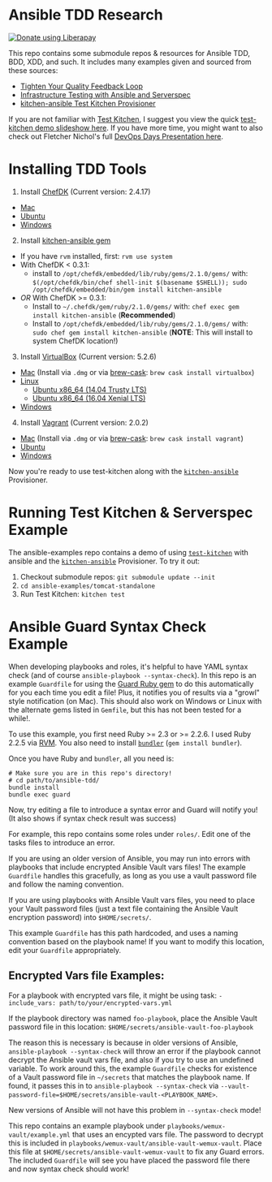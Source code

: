 Ansible TDD Research
====================
<noscript><a href="https://liberapay.com/trinitronx/donate"><img alt="Donate using Liberapay" src="https://liberapay.com/assets/widgets/donate.svg"></a></noscript>

This repo contains some submodule repos & resources for Ansible TDD, BDD, XDD, and such.
It includes many examples given and sourced from these sources:

 - [Tighten Your Quality Feedback Loop][1]
 - [Infrastructure Testing with Ansible and Serverspec][2]
 - [kitchen-ansible Test Kitchen Provisioner][4]

If you are not familiar with [Test Kitchen][5], I suggest you view the quick [test-kitchen demo slideshow here][8].
If you have more time, you might want to also check out Fletcher Nichol's full [DevOps Days Presentation here][9].

Installing TDD Tools
====================

 1. Install [ChefDK][3] (Current version: 2.4.17)
   - [Mac][chefdk-mac]
   - [Ubuntu][chefdk-ubuntu]
   - [Windows][chefdk-win]
 2. Install [kitchen-ansible gem][4]
   - If you have `rvm` installed, first: `rvm use system`
   - With ChefDK < 0.3.1:
     - install to `/opt/chefdk/embedded/lib/ruby/gems/2.1.0/gems/` with: `$(/opt/chefdk/bin/chef shell-init $(basename $SHELL)); sudo /opt/chefdk/embedded/bin/gem install kitchen-ansible`
   - *OR* With ChefDK >= 0.3.1:
     - Install to `~/.chefdk/gem/ruby/2.1.0/gems/` with: `chef exec gem install kitchen-ansible`  (**Recommended**)
     - Install to `/opt/chefdk/embedded/lib/ruby/gems/2.1.0/gems/` with: `sudo chef gem install kitchen-ansible`  (**NOTE**: This will install to system ChefDK location!)
 3. Install [VirtualBox][6] (Current version: 5.2.6)
   - [Mac][vbox-mac]  (Install via `.dmg` or via [brew-cask][homebrew-cask]: `brew cask install virtualbox`)
   - [Linux][vbox-lin]
     - [Ubuntu x86_64 (14.04 Trusty LTS)][vbox-ubuntu-trusty]
     - [Ubuntu x86_64 (16.04 Xenial LTS)][vbox-ubuntu-xenial]
   - [Windows][vbox-win]
 4. Install [Vagrant][7] (Current version: 2.0.2)
   - [Mac][vagrant-mac]  (Install via `.dmg` or via [brew-cask][homebrew-cask]: `brew cask install vagrant`)
   - [Ubuntu][vagrant-ubuntu]
   - [Windows][vagrant-win]

Now you're ready to use test-kitchen along with the [`kitchen-ansible`][4] Provisioner.

Running Test Kitchen & Serverspec Example
=========================================

The ansible-examples repo contains a demo of using [`test-kitchen`][5] with ansible and the [`kitchen-ansible`][4] Provisioner.  To try it out:

 1. Checkout submodule repos: `git submodule update --init`
 2. `cd ansible-examples/tomcat-standalone`
 3. Run Test Kitchen: `kitchen test`

Ansible Guard Syntax Check Example
==================================

When developing playbooks and roles, it's helpful to have YAML syntax check (and of course `ansible-playbook --syntax-check`).  In this repo is an example `Guardfile` for using the [Guard Ruby gem][guard-gem] to do this automatically for you each time you edit a file!  Plus, it notifies you of results via a "growl" style notification (on Mac).  This should also work on Windows or Linux with the alternate gems listed in `Gemfile`, but this has not been tested for a while!.

To use this example, you first need Ruby >= 2.3 or >= 2.2.6.  I used Ruby 2.2.5 via [RVM][rvm].  You also need to install [`bundler`][bundler] (`gem install bundler`).

Once you have Ruby and `bundler`, all you need is:

```
# Make sure you are in this repo's directory!
# cd path/to/ansible-tdd/
bundle install
bundle exec guard
```

Now, try editing a file to introduce a syntax error and Guard will notify you! (It also shows if syntax check result was success)

For example, this repo contains some roles under `roles/`.  Edit one of the tasks files to introduce an error.

If you are using an older version of Ansible, you may run into errors with playbooks that include encrypted Ansible Vault vars files!  The example `Guardfile` handles this gracefully, as long as you use a vault password file and follow the naming convention.

If you are using playbooks with Ansible Vault vars files, you need to place your Vault password files (just a text file containing the Ansible Vault encryption password) into `$HOME/secrets/`.

This example `Guardfile` has this path hardcoded, and uses a naming convention based on the playbook name!  If you want to modify this location, edit your `Guardfile` appropriately.

## Encrypted Vars file Examples:

For a playbook with encrypted vars file, it might be using task: `- include_vars: path/to/your/encrypted-vars.yml`

If the playbook directory was named `foo-playbook`, place the Ansible Vault password file in this location:  `$HOME/secrets/ansible-vault-foo-playbook`

The reason this is necessary is because in older versions of Ansible, `ansible-playbook --syntax-check` will throw an error if the playbook cannot decrypt the Ansible vault vars file, and also if you try to use an undefined variable. To work around this, the example `Guardfile` checks for existence of a Vault password file in `~/secrets` that matches the playbook name.  If found, it passes this in to `ansible-playbook --syntax-check` via  `--vault-password-file=$HOME/secrets/ansible-vault-<PLAYBOOK_NAME>`.

New versions of Ansible will not have this problem in `--syntax-check` mode!

This repo contains an example playbook under `playbooks/wemux-vault/example.yml` that uses an encypted vars file.  The password to decrypt this is included in `playbooks/wemux-vault/ansible-vault-wemux-vault`.  Place this file at `$HOME/secrets/ansible-vault-wemux-vault` to fix any Guard errors.  The included `Guardfile` will see you have placed the password file there and now syntax check should work!


[1]: https://mestachs.wordpress.com/tag/server-spec/
[2]: http://sharknet.us/2014/02/06/infrastructure-testing-with-ansible-and-serverspec-part-2/
[3]: http://downloads.getchef.com/chef-dk/
[4]: https://github.com/neillturner/kitchen-ansible
[5]: http://kitchen.ci
[6]: https://www.virtualbox.org/
[7]: http://www.vagrantup.com/downloads.html
[8]: http://www.slideshare.net/tomduffield/test-kitchen-demo
[9]: http://www.slideshare.net/devopsdays/test-kitchen-10-fletcher-nichol

[chefdk-mac]: https://downloads.chef.io/chefdk#mac_os_x
[chefdk-ubuntu]: https://downloads.chef.io/chefdk#ubuntu
[chefdk-win]: https://downloads.chef.io/chefdk#windows
[vbox-mac]: https://download.virtualbox.org/virtualbox/5.2.6/VirtualBox-5.2.6-120293-OSX.dmg
[vbox-win]: https://download.virtualbox.org/virtualbox/5.2.6/VirtualBox-5.2.6-120293-Win.exe
[vbox-lin]: https://www.virtualbox.org/wiki/Linux_Downloads
[vbox-ubuntu-trusty]: https://download.virtualbox.org/virtualbox/5.2.6/virtualbox-5.2_5.2.6-120293~Ubuntu~trusty_amd64.deb
[vbox-ubuntu-xenial]: https://download.virtualbox.org/virtualbox/5.2.6/virtualbox-5.2_5.2.6-120293~Ubuntu~xenial_amd64.deb

[vagrant-mac]: https://releases.hashicorp.com/vagrant/2.0.2/vagrant_2.0.2_x86_64.dmg
[vagrant-ubuntu]: https://releases.hashicorp.com/vagrant/2.0.2/vagrant_2.0.2_x86_64.deb
[vagrant-win]: https://releases.hashicorp.com/vagrant/2.0.2/vagrant_2.0.2_x86_64.msi
[homebrew-cask]: http://caskroom.io/

[guard-gem]: http://guardgem.org/
[bundler]: http://bundler.io/
[rvm]: https://rvm.io/
